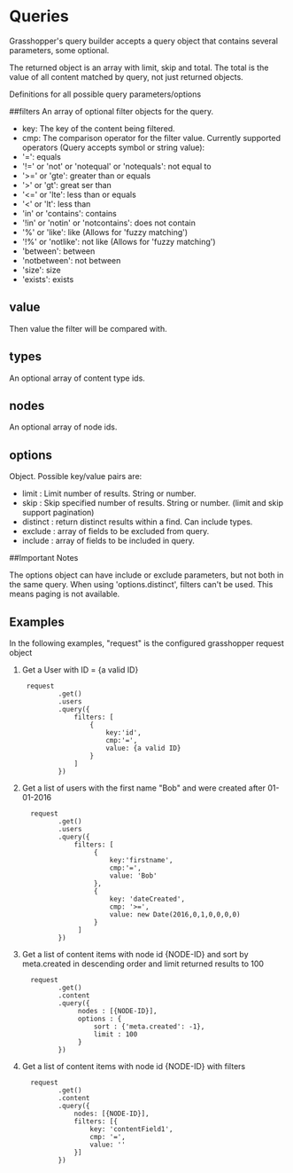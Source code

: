 # Queries
Grasshopper's query builder accepts a query object that contains several parameters, some optional.

The returned object is an array with limit, skip and total. The total is the value of all content matched by query, not just returned objects.

Definitions for all possible query parameters/options

##filters
An array of optional filter objects for the query.

* key: The key of the content being filtered.
* cmp: The comparison operator for the filter value. Currently supported operators (Query accepts symbol or string value):
* '=': equals
* '!=' or 'not' or 'notequal' or 'notequals': not equal to
* '>=' or 'gte': greater than or equals
* '>' or 'gt': great  ser than
* '<=' or 'lte': less than or equals
* '<' or 'lt': less than
* 'in' or 'contains': contains
* '!in' or 'notin' or 'notcontains': does not contain
* '%' or 'like': like (Allows for 'fuzzy matching')
* '!%' or 'notlike': not like (Allows for 'fuzzy matching')
* 'between': between
* 'notbetween': not between
* 'size': size
* 'exists': exists

## value
Then value the filter will be compared with.

## types 
An optional array of content type ids.

## nodes 
An optional array of node ids.

## options 
Object. Possible key/value pairs are:

* limit : Limit number of results. String or number.
* skip : Skip specified number of results. String or number. (limit and skip support pagination)
* distinct : return distinct results within a find. Can include types.
* exclude : array of fields to be excluded from query.
* include : array of fields to be included in query.

##Important Notes

The options object can have include or exclude parameters, but not both in the same query.
When using 'options.distinct', filters can't be used. This means paging is not available.

## Examples

In the following examples, "request" is the configured grasshopper request object

1. Get a User with ID = {a valid ID}

        request
                .get()
                .users
                .query({
                    filters: [
                        {
                            key:'id',
                            cmp:'=',
                            value: {a valid ID}
                        }
                    ]
                })

2. Get a list of users with the first name "Bob" and were created after 01-01-2016

         request
                .get()
                .users
                .query({
                    filters: [
                         {
                             key:'firstname',
                             cmp:'=',
                             value: 'Bob'
                         },
                         {
                             key: 'dateCreated',
                             cmp: '>=',
                             value: new Date(2016,0,1,0,0,0,0)
                         }
                     ]
                })

3. Get a list of content items with node id {NODE-ID} and sort by meta.created in descending order and limit returned results to 100
         
         request
                .get()
                .content
                .query({
                     nodes : [{NODE-ID}],
                     options : {
                         sort : {'meta.created': -1},
                         limit : 100
                     }
                })

4. Get a list of content items with node id {NODE-ID} with filters

         request
                .get()
                .content
                .query({
                    nodes: [{NODE-ID}],
                    filters: [{
                        key: 'contentField1',
                        cmp: '=',
                        value: ''
                    }]
                })

